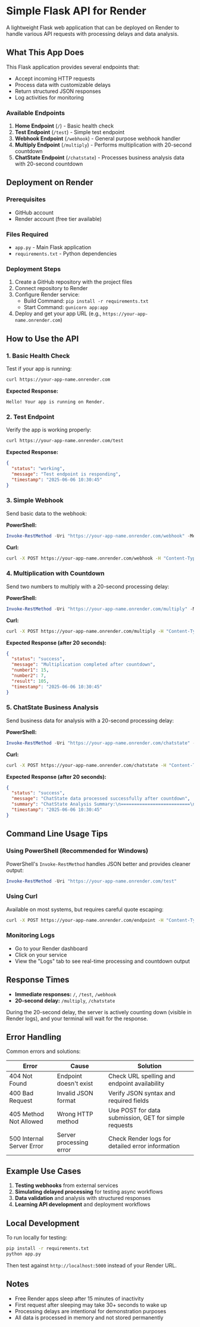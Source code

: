# Simple Flask API for Render

A lightweight Flask web application that can be deployed on Render to handle various API requests with processing delays and data analysis.

## What This App Does

This Flask application provides several endpoints that:
- Accept incoming HTTP requests
- Process data with customizable delays
- Return structured JSON responses
- Log activities for monitoring

### Available Endpoints

1. **Home Endpoint** (`/`) - Basic health check
2. **Test Endpoint** (`/test`) - Simple test endpoint
3. **Webhook Endpoint** (`/webhook`) - General purpose webhook handler
4. **Multiply Endpoint** (`/multiply`) - Performs multiplication with 20-second countdown
5. **ChatState Endpoint** (`/chatstate`) - Processes business analysis data with 20-second countdown

## Deployment on Render

### Prerequisites
- GitHub account
- Render account (free tier available)

### Files Required
- `app.py` - Main Flask application
- `requirements.txt` - Python dependencies

### Deployment Steps
1. Create a GitHub repository with the project files
2. Connect repository to Render
3. Configure Render service:
   - Build Command: `pip install -r requirements.txt`
   - Start Command: `gunicorn app:app`
4. Deploy and get your app URL (e.g., `https://your-app-name.onrender.com`)

## How to Use the API

### 1. Basic Health Check

Test if your app is running:

```bash
curl https://your-app-name.onrender.com
```

**Expected Response:**
```
Hello! Your app is running on Render.
```

### 2. Test Endpoint

Verify the app is working properly:

```bash
curl https://your-app-name.onrender.com/test
```

**Expected Response:**
```json
{
  "status": "working",
  "message": "Test endpoint is responding",
  "timestamp": "2025-06-06 10:30:45"
}
```

### 3. Simple Webhook

Send basic data to the webhook:

**PowerShell:**
```powershell
Invoke-RestMethod -Uri "https://your-app-name.onrender.com/webhook" -Method POST -ContentType "application/json" -Body '{"message": "Hello from external service"}'
```

**Curl:**
```bash
curl -X POST https://your-app-name.onrender.com/webhook -H "Content-Type: application/json" -d "{\"message\": \"Hello from external service\"}"
```

### 4. Multiplication with Countdown

Send two numbers to multiply with a 20-second processing delay:

**PowerShell:**
```powershell
Invoke-RestMethod -Uri "https://your-app-name.onrender.com/multiply" -Method POST -ContentType "application/json" -Body '{"number1": 15, "number2": 7}'
```

**Curl:**
```bash
curl -X POST https://your-app-name.onrender.com/multiply -H "Content-Type: application/json" -d "{\"number1\": 15, \"number2\": 7}"
```

**Expected Response (after 20 seconds):**
```json
{
  "status": "success",
  "message": "Multiplication completed after countdown",
  "number1": 15,
  "number2": 7,
  "result": 105,
  "timestamp": "2025-06-06 10:30:45"
}
```

### 5. ChatState Business Analysis

Send business data for analysis with a 20-second processing delay:

**PowerShell:**
```powershell
Invoke-RestMethod -Uri "https://your-app-name.onrender.com/chatstate" -Method POST -ContentType "application/json" -Body '{"stage":"complete","business":{"name":"FitAI Pro"},"language":"English","competitors":{"direct":["MyFitnessPal","Strava"]}}'
```

**Curl:**
```bash
curl -X POST https://your-app-name.onrender.com/chatstate -H "Content-Type: application/json" -d "{\"stage\":\"complete\",\"business\":{\"name\":\"FitAI Pro\"},\"language\":\"English\",\"competitors\":{\"direct\":[\"MyFitnessPal\",\"Strava\"]}}"
```

**Expected Response (after 20 seconds):**
```json
{
  "status": "success",
  "message": "ChatState data processed successfully after countdown",
  "summary": "ChatState Analysis Summary:\n==========================\nBusiness: FitAI Pro\nStage: complete\nLanguage: English\nDirect Competitors: 2\n\nProcessing completed successfully!",
  "timestamp": "2025-06-06 10:30:45"
}
```

## Command Line Usage Tips

### Using PowerShell (Recommended for Windows)
PowerShell's `Invoke-RestMethod` handles JSON better and provides cleaner output:

```powershell
Invoke-RestMethod -Uri "https://your-app-name.onrender.com/test"
```

### Using Curl
Available on most systems, but requires careful quote escaping:

```bash
curl -X POST https://your-app-name.onrender.com/endpoint -H "Content-Type: application/json" -d "{\"key\": \"value\"}"
```

### Monitoring Logs
- Go to your Render dashboard
- Click on your service
- View the "Logs" tab to see real-time processing and countdown output

## Response Times

- **Immediate responses:** `/`, `/test`, `/webhook`
- **20-second delay:** `/multiply`, `/chatstate`

During the 20-second delay, the server is actively counting down (visible in Render logs), and your terminal will wait for the response.

## Error Handling

Common errors and solutions:

| Error | Cause | Solution |
|-------|-------|----------|
| 404 Not Found | Endpoint doesn't exist | Check URL spelling and endpoint availability |
| 400 Bad Request | Invalid JSON format | Verify JSON syntax and required fields |
| 405 Method Not Allowed | Wrong HTTP method | Use POST for data submission, GET for simple requests |
| 500 Internal Server Error | Server processing error | Check Render logs for detailed error information |

## Example Use Cases

1. **Testing webhooks** from external services
2. **Simulating delayed processing** for testing async workflows
3. **Data validation** and analysis with structured responses
4. **Learning API development** and deployment workflows

## Local Development

To run locally for testing:

```bash
pip install -r requirements.txt
python app.py
```

Then test against `http://localhost:5000` instead of your Render URL.

## Notes

- Free Render apps sleep after 15 minutes of inactivity
- First request after sleeping may take 30+ seconds to wake up
- Processing delays are intentional for demonstration purposes
- All data is processed in memory and not stored permanently
